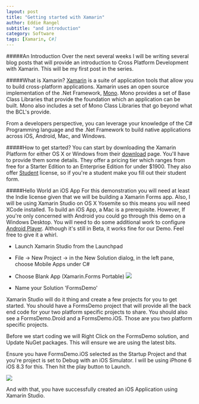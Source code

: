 ```yaml
---
layout: post
title: "Getting started with Xamarin"
author: Eddie Rangel
subtitle: "and introduction"
category: Software
tags: [Xamarin, C#]
---
```


#####An Introduction
Over the next several weeks I will be writing several blog posts that will provide an introduction to Cross Platform Development with Xamarin. This will be my first post in the series. 

#####What is Xamarin?
[Xamarin](http://www.xamarin.com) is a suite of application tools that allow you to build cross-platform applications. Xamarin uses an open source implementation of the .Net Framework, [Mono](http://www.mono-project.com/). Mono provides a set of Base Class Libraries that provide the foundation which an application can be built. Mono also includes a set of Mono Class Libraries that go beyond what the BCL's provide.

From a developers perspective, you can leverage your knowledge of the C# Programming language and the .Net Framework to build native applications across iOS, Android, Mac, and Windows. 

#####How to get started?
You can start by downloading the Xamarin Platform for either OS X or Windows from their [download](https://xamarin.com/download) page. You'll have to provide them some details. They offer a pricing tier which ranges from free for a Starter Edition to an Enterprise Edition for under $1900. They also offer [Student](https://xamarin.com/student) license, so if you're a student make you fill out their student form. 


#####Hello World an iOS App
For this demonstration you will need at least the Indie license given that we will be building a Xamarin Forms app. Also, I will be using Xamarin Studio on OS X Yosemite so this means you will need XCode installed. To build an iOS App, a Mac is a prerequisite. However, If you're only concerned with Android you could go through this demo on a Windows Desktop. You will need to do some additional work to configure [Android Player](https://xamarin.com/android-player). Although it's still in Beta, it works fine for our Demo. Feel free to give it a whirl.

* Launch Xamarin Studio from the Launchpad
* File -> New Project -> in the New Solution dialog, in the left pane, choose Mobile Apps under C#
* Choose Blank App (Xamarin.Forms Portable)
![](/content/images/2015/04/Screen-Shot-2015-04-21-at-9-39-53-AM.png)

* Name your Solution 'FormsDemo'

Xamarin Studio will do it thing and create a few projects for you to get started. You should have a FormsDemo project that will provide all the back end code for your two platform specific projects to share. You should also see a FormsDemo.Droid and a FormsDemo.iOS. Those are you two platform specific projects.

Before we start coding we will Right Click on the FormsDemo solution, and Update NuGet packages. This will ensure we are using the latest bits. 

Ensure you have FormsDemo.iOS selected as the Startup Project and that you're project is set to Debug with an iOS Simulator. I will be using iPhone 6 iOS 8.3 for this. Then hit the play button to Launch. 

![](/content/images/2015/04/Screen-Shot-2015-04-21-at-9-51-05-AM.png)

And with that, you have successfully created an iOS Application using Xamarin Studio.


